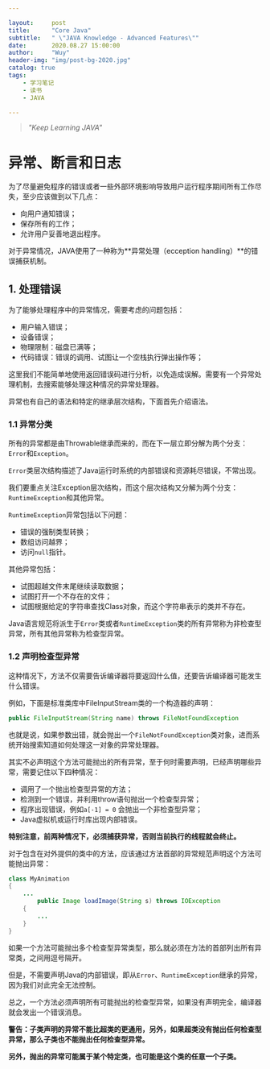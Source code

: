 ```yaml
---

layout:     post
title:      "Core Java"
subtitle:   " \"JAVA Knowledge - Advanced Features\""
date:       2020.08.27 15:00:00
author:     "Wuy"
header-img: "img/post-bg-2020.jpg"
catalog: true
tags:
    - 学习笔记
    - 读书
    - JAVA

---
```


> *"Keep Learning JAVA"*

# 异常、断言和日志

为了尽量避免程序的错误或者一些外部环境影响导致用户运行程序期间所有工作尽失，至少应该做到以下几点：

- 向用户通知错误；
- 保存所有的工作；
- 允许用户妥善地退出程序。

对于异常情况，JAVA使用了一种称为**异常处理（ecception handling）**的错误捕获机制。

## 1. 处理错误

为了能够处理程序中的异常情况，需要考虑的问题包括：

- 用户输入错误；
- 设备错误；
- 物理限制：磁盘已满等；
- 代码错误：错误的调用、试图让一个空栈执行弹出操作等；

这里我们不能简单地使用返回错误码进行分析，以免造成误解。需要有一个异常处理机制，去搜索能够处理这种情况的异常处理器。

异常也有自己的语法和特定的继承层次结构，下面首先介绍语法。

### 1.1 异常分类

所有的异常都是由Throwable继承而来的，而在下一层立即分解为两个分支：`Error`和`Exception`。

`Error`类层次结构描述了Java运行时系统的内部错误和资源耗尽错误，不常出现。

我们要重点关注Exception层次结构，而这个层次结构又分解为两个分支：`RuntimeException`和其他异常。

`RuntimeException`异常包括以下问题：

- 错误的强制类型转换；
- 数组访问越界；
- 访问`null`指针。

其他异常包括：

- 试图超越文件末尾继续读取数据；
- 试图打开一个不存在的文件；
- 试图根据给定的字符串查找Class对象，而这个字符串表示的类并不存在。

Java语言规范将派生于`Error`类或者`RuntimeException`类的所有异常称为非检查型异常，所有其他异常称为检查型异常。

### 1.2 声明检查型异常

这种情况下，方法不仅需要告诉编译器将要返回什么值，还要告诉编译器可能发生什么错误。

例如，下面是标准类库中FileInputStream类的一个构造器的声明：

```java
public FileInputStream(String name) throws FileNotFoundException
```

也就是说，如果参数出错，就会抛出一个`FileNotFoundException`类对象，进而系统开始搜索知道如何处理这一对象的异常处理器。

其实不必声明这个方法可能抛出的所有异常，至于何时需要声明，已经声明哪些异常，需要记住以下四种情况：

- 调用了一个抛出检查型异常的方法；
- 检测到一个错误，并利用throw语句抛出一个检查型异常；
- 程序出现错误，例如`a[-1] = 0` 会抛出一个非检查型异常；
- Java虚拟机或运行时库出现内部错误。

**特别注意，前两种情况下，必须捕获异常，否则当前执行的线程就会终止。**

对于包含在对外提供的类中的方法，应该通过方法首部的异常规范声明这个方法可能抛出异常：

```java
class MyAnimation
{
    ...
        public Image loadImage(String s) throws IOException
    {
        ...
    }
}
```

如果一个方法可能抛出多个检查型异常类型，那么就必须在方法的首部列出所有异常类，之间用逗号隔开。

但是，不需要声明Java的内部错误，即从`Error`、`RuntimeException`继承的异常，因为我们对此完全无法控制。

总之，一个方法必须声明所有可能抛出的检查型异常，如果没有声明完全，编译器就会发出一个错误消息。

**警告：子类声明的异常不能比超类的更通用，另外，如果超类没有抛出任何检查型异常，那么子类也不能抛出任何检查型异常。**

**另外，抛出的异常可能属于某个特定类，也可能是这个类的任意一个子类。**